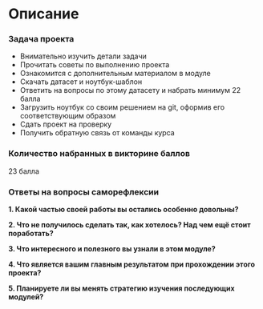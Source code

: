 # Описание
### Задача проекта
- Внимательно изучить детали задачи
- Прочитать советы по выполнению проекта
- Ознакомится с дополнительным материалом в модуле
- Скачать датасет и ноутбук-шаблон
- Ответить на вопросы по этому датасету и набрать минимум 22 балла
- Загрузить ноутбук со своим решением на git, оформив его соответствующим образом
- Сдать проект на проверку
- Получить обратную связь от команды курса
### Количество набранных в викторине баллов
23 балла
### Ответы на вопросы саморефлексии
**1. Какой частью своей работы вы остались особенно довольны?**

**2. Что не получилось сделать так, как хотелось? Над чем ещё стоит поработать?**

**3. Что интересного и полезного вы узнали в этом модуле?**

**4. Что является вашим главным результатом при прохождении этого проекта?**

**5. Планируете ли вы менять стратегию изучения последующих модулей?**